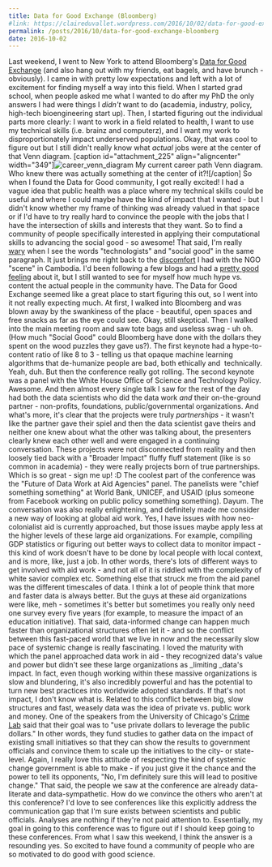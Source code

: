 ```yaml
---
title: Data for Good Exchange (Bloomberg)
#link: https://claireduvallet.wordpress.com/2016/10/02/data-for-good-exchange-bloomberg/
permalink: /posts/2016/10/data-for-good-exchange-bloomberg
date: 2016-10-02
---
```



Last weekend, I went to New York to attend Bloomberg's [Data for Good Exchange](https://www.bloomberg.com/company/d4gx/) (and also hang out with my friends, eat bagels, and have brunch - obviously). I came in with pretty low expectations and left with a lot of excitement for finding myself a way into this field. When I started grad school, when people asked me what I wanted to do after my PhD the only answers I had were things I _didn't_ want to do (academia, industry, policy, high-tech bioengineering start up). Then, I started figuring out the individual parts more clearly: I want to work in a field related to health, I want to use my technical skills (i.e. brainz and computerz), and I want my work to disproportionately impact underserved populations. Okay, that was cool to figure out but I still didn't really know what _actual_ jobs were at the center of that Venn diagram. [caption id="attachment_225" align="aligncenter" width="349"]![career_venn_diagram](https://claireduvallet.files.wordpress.com/2016/10/career_venn_diagram.png?w=680) My current career path Venn diagram. Who knew there was actually something at the center of it?![/caption] So when I found the Data for Good community, I got really excited! I had a vague idea that public health was a place where my technical skills could be useful and where I could maybe have the kind of impact that I wanted - but I didn't know whether my frame of thinking was already valued in that space or if I'd have to try really hard to convince the people with the jobs that I have the intersection of skills and interests that they want. So to find a community of people specifically interested in applying their computational skills to advancing the social good - so awesome!  That said, I'm really [wary](https://medium.com/the-development-set/silicon-valley-s-unchecked-arrogance-d86cbb8db52#.dtiau52ba) when I see the words "technologists" and "social good" in the same paragraph. It just brings me right back to the [discomfort](https://newrepublic.com/article/120178/problem-international-development-and-plan-fix-it) I had with the NGO "scene" in Cambodia. I'd been following a few blogs and had a [pretty good feeling](https://dssg.uchicago.edu/2016/08/18/the-real-world-dssg/) about it, but I still wanted to see for myself how much hype vs. content the actual people in the community have. The Data for Good Exchange seemed like a great place to start figuring this out, so I went into it not really expecting much. At first, I walked into Bloomberg and was blown away by the swankiness of the place - beautiful, open spaces and free snacks as far as the eye could see. Okay, still skeptical. Then I walked into the main meeting room and saw tote bags and useless swag - uh oh. (How much "Social Good" could Bloomberg have done with the dollars they spent on the wood puzzles they gave us?). The first keynote had a hype-to-content ratio of like 8 to 3 - telling us that opaque machine learning algorithms that de-humanize people are bad, both ethically and  technically. Yeah, duh. But then the conference really got rolling. The second keynote was a panel with the White House Office of Science and Technology Policy. Awesome. And then almost every single talk I saw for the rest of the day had both the data scientists who did the data work _and_ their on-the-ground partner - non-profits, foundations, public/governmental organizations. And what's more, it's clear that the projects were truly _partnerships_ - it wasn't like the partner gave their spiel and then the data scientist gave theirs and neither one knew about what the other was talking about, the presenters clearly knew each other well and were engaged in a continuing conversation. These projects were not disconnected from reality and then loosely tied back with a "Broader Impact" fluffy fluff statement (like is so common in academia) - they were really projects born of true partnerships. Which is so great - sign me up! :D The coolest part of the conference was the "Future of Data Work at Aid Agencies" panel. The panelists were "chief something something" at World Bank, UNICEF, and USAID (plus someone from Facebook working on public policy something something). Dayum. The conversation was also really enlightening, and definitely made me consider a new way of looking at global aid work. Yes, I have issues with how neo-colonialist aid is currently approached, but those issues maybe apply less at the higher levels of these large aid organizations. For example, compiling GDP statistics or figuring out better ways to collect data to monitor impact - this kind of work doesn't have to be done by local people with local context, and is more, like, just a job. In other words, there's lots of different ways to get involved with aid work - and not all of it is riddled with the complexity of white savior complex etc. Something else that struck me from the aid panel was the different timescales of data. I think a lot of people think that more and faster data is always better. But the guys at these aid organizations were like, meh - sometimes it's better but sometimes you really only need one survey every five years (for example, to measure the impact of an education initiative). That said, data-informed change can happen much faster than organizational structures often let it - and so the conflict between this fast-paced world that we live in now and the necessarily slow pace of systemic change is really fascinating. I loved the maturity with which the panel approached data work in aid - they recognized data's value and power but didn't see these large organizations as _limiting _data's impact. In fact, even though working within these massive organizations is slow and blundering, it's also incredibly powerful and has the potential to turn new best practices into worldwide adopted standards. If that's not impact, I don't know what is. Related to this conflict between big, slow structures and fast, weasely data was the idea of private vs. public work and money. One of the speakers from the University of Chicago's [Crime Lab](https://crimelab.uchicago.edu/) said that their goal was to "use private dollars to leverage the public dollars." In other words, they fund studies to gather data on the impact of existing small initiatives so that they can show the results to government officials and convince them to scale up the initiatives to the city- or state-level. Again, I really love this attitude of respecting the kind of systemic change government is able to make - if you just give it the chance and the power to tell its opponents, "No, I'm definitely sure this will lead to positive change." That said, the people we saw at the conference are already data-literate and data-sympathetic. How do we convince the others who aren't at this conference? I'd love to see conferences like this explicitly address the communication gap that I'm sure exists between scientists and public officials. Analyses are nothing if they're not paid attention to. Essentially, my goal in going to this conference was to figure out if I should keep going to these conferences. From what I saw this weekend, I think the answer is a resounding yes. So excited to have found a community of people who are so motivated to do good with good science.